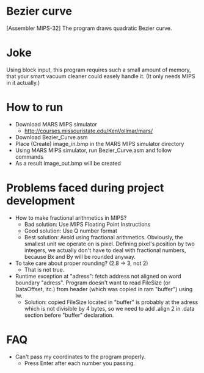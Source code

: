 # Bezier curve
[Assembler MIPS-32] The program draws quadratic Bezier curve. 
# Joke
Using block input, this program requires such a small amount of memory, that your smart vacuum cleaner could easely handle it.
(It only needs MIPS in it actually.)
# How to run
- Download MARS MIPS simulator 
  - http://courses.missouristate.edu/KenVollmar/mars/
- Download Bezier_Curve.asm
- Place (Create) image_in.bmp in the MARS MIPS simulator directory 
- Using MARS MIPS simulator, run Bezier_Curve.asm and follow commands
- As a result image_out.bmp will be created
# Problems faced during project development
- How to make fractional arithmetics in MIPS?
  - Bad solution: Use MIPS Floating Point Instructions
  - Good solution: Use Q number format
  - Best solution: Avoid using fractional arithmetics. Obviously, the smallest
  unit we operate on is pixel. Defining pixel's position by two integers, we
  actually don't have to deal with fractional numbers, because Bx and By will be rounded anyway.
- To take care about proper rounding? (2.8 -> 3, not 2)
  - That is not true.
- Runtime exception at "adress": fetch address not aligned on word boundary "adress". 
Program doesn't want to read FileSize (or DataOffset, itc.) from header (which was copied in ram "buffer") using lw. 
  - Solution: copied FileSize located in "buffer" is probably at the adress which is not divisible by 4 bytes, so we need to add .align 2 in .data section before "buffer" declaration.
# FAQ
- Can't pass my coordinates to the program properly.
  - Press Enter after each number you passing. 
